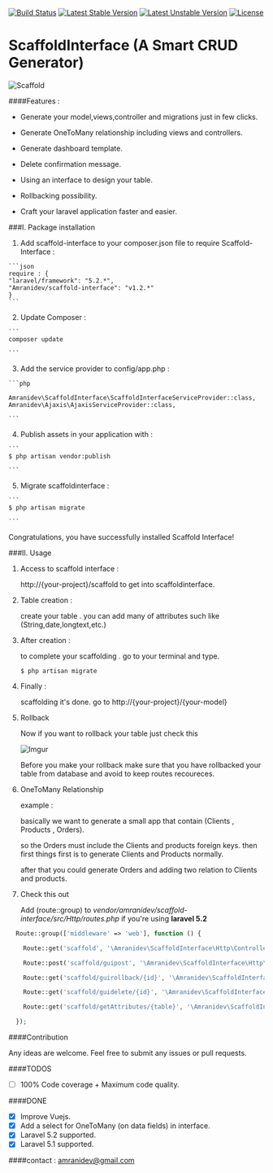 [![Build Status](https://travis-ci.org/amranidev/scaffold-interface.svg?branch=master)](https://travis-ci.org/amranidev/scaffold-interface)
[![Latest Stable Version](https://poser.pugx.org/amranidev/scaffold-interface/v/stable)](https://packagist.org/packages/amranidev/scaffold-interface)
[![Latest Unstable Version](https://poser.pugx.org/amranidev/scaffold-interface/v/unstable)](https://packagist.org/packages/amranidev/scaffold-interface)
[![License](https://poser.pugx.org/amranidev/scaffold-interface/license)](https://packagist.org/packages/amranidev/scaffold-interface)

# ScaffoldInterface (A Smart CRUD Generator)

![Scaffold](http://i.imgur.com/62HTlvT.png)

####Features :

+ Generate your model,views,controller and migrations just in few clicks.

+ Generate OneToMany relationship including views and controllers.

+ Generate dashboard template.

+ Delete confirmation message.

+ Using an interface to design your table.

+ Rollbacking possibility.

+ Craft your laravel application faster and easier.

###I. Package installation

  1. Add scaffold-interface to your composer.json file to require Scaffold-Interface :
  
    ```json
    require : {
    "laravel/framework": "5.2.*",
    "Amranidev/scaffold-interface": "v1.2.*"
    }
    ```

  2. Update Composer :

  
    ```
    composer update
  
    ```

  3. Add the service provider to config/app.php :

    ```php

    Amranidev\ScaffoldInterface\ScaffoldInterfaceServiceProvider::class,
    Amranidev\Ajaxis\AjaxisServiceProvider::class,
  
    ```

  4. Publish assets in your application with :

    ```
    $ php artisan vendor:publish
  
    ```

  5. Migrate scaffoldinterface :
  
    ```
    $ php artisan migrate

    ```

Congratulations, you have successfully installed Scaffold Interface!

###II. Usage
  
  1. Access to scaffold interface :
    
     http://{your-project}/scaffold to get into scaffoldinterface.
  
  2. Table creation :

     create your table . you can add many of attributes such like (String,date,longtext,etc.) 

  3. After creation :
     
     to complete your scaffolding . go to your terminal and type.  
     
     ```
     $ php artisan migrate
     
     ```
  
  4. Finally :
     
     scaffolding it's done. go to http://{your-project}/{your-model} 
      
  5. Rollback  

      Now if you want to rollback your table just check this
      
      ![Imgur](http://i.imgur.com/dnYc2ZE.png)

      Before you make your rollback make sure that you have rollbacked your table from database and avoid to keep routes recoureces.
  
  6. OneToMany Relationship
      
      example : 

      basically we want to generate a small app that contain (Clients , Products , Orders). 

      so the Orders must include the Clients and products foreign keys. 
      then first things first is to generate Clients and Products normally. 
      
      after that you could generate Orders and adding two relation to Clients and products.

  7. Check this out
      
     Add (route::group) to *vendor/amranidev/scaffold-interface/src/Http/routes.php* if you're using **laravel 5.2** 
      
```php
  Route::group(['middleware' => 'web'], function () {

    Route::get('scaffold', '\Amranidev\ScaffoldInterface\Http\Controllers\GuiController@index');

    Route::post('scaffold/guipost', '\Amranidev\ScaffoldInterface\Http\Controllers\GuiController@store');

    Route::get('scaffold/guirollback/{id}', '\Amranidev\ScaffoldInterface\Http\Controllers\GuiController@destroy');

    Route::get('scaffold/guidelete/{id}', '\Amranidev\ScaffoldInterface\Http\Controllers\GuiController@deleteMsg');

    Route::get('scaffold/getAttributes/{table}', '\Amranidev\ScaffoldInterface\Http\Controllers\GuiController@GetResult');

  });
```

####Contribution

 Any ideas are welcome. Feel free to submit any issues or pull requests.

####TODOS

 - [ ] 100% Code coverage + Maximum code quality.

####DONE
  
 - [x] Improve Vuejs.
 - [x] Add a select for OneToMany (on data fields) in interface.  
 - [x] Laravel 5.2 supported.
 - [x] Laravel 5.1 supported.

####contact : amranidev@gmail.com